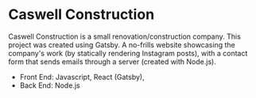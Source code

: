 <h1>Caswell Construction</h1>

Caswell Construction is a small renovation/construction company. This project was created using Gatsby. A no-frills website showcasing the company's work (by statically rendering Instagram posts), with a contact form that sends emails through a server (created with Node.js).

<ul>
<li>Front End: Javascript, React (Gatsby),</li>
<li>Back End: Node.js</li>
</ul>
